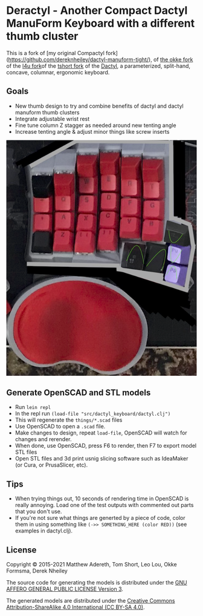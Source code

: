 # Deractyl - Another Compact Dactyl ManuForm Keyboard with a different thumb cluster

This is a fork of [my original Compactyl fork] (https://github.com/dereknheiley/dactyl-manuform-tight/), of [the okke fork](https://github.com/okke-formsma/dactyl-manuform-tight) of the [l4u fork](https://github.com/l4u/dactyl-manuform-mini-keyboard)of the [tshort fork](https://github.com/tshort/dactyl-keyboard) of the [Dactyl](https://github.com/adereth/dactyl-keyboard), a parameterized, split-hand, concave, columnar, ergonomic keyboard.

## Goals
- New thumb design to try and combine benefits of dactyl and dactyl manuform thumb clusters
- Integrate adjustable wrist rest
- Fine tune column Z stagger as needed around new tenting angle
- Increase tenting angle & adjust minor things like screw inserts

![](deractyl.png)

## Generate OpenSCAD and STL models

* Run `lein repl`
* In the repl run `(load-file "src/dactyl_keyboard/dactyl.clj")`
* This will regenerate the `things/*.scad` files
* Use OpenSCAD to open a `.scad` file.
* Make changes to design, repeat `load-file`, OpenSCAD will watch for changes and rerender.
* When done, use OpenSCAD, press F6 to render, then F7 to export model STL files
* Open STL files and 3d print usnig slicing software such as IdeaMaker (or Cura, or PrusaSlicer, etc).


## Tips

* When trying things out, 10 seconds of rendering time in OpenSCAD is really annoying. Load one of the test outputs with commented out parts that you don't use.
* If you're not sure what things are generted by a piece of code, color them in using something like
`(->> SOMETHING_HERE (color RED))` (see examples in dactyl.clj).

## License

Copyright © 2015-2021 Matthew Adereth, Tom Short, Leo Lou, Okke Formsma, Derek Nheiley

The source code for generating the models is distributed under the [GNU AFFERO GENERAL PUBLIC LICENSE Version 3](LICENSE).

The generated models are distributed under the [Creative Commons Attribution-ShareAlike 4.0 International (CC BY-SA 4.0)](LICENSE-models).
